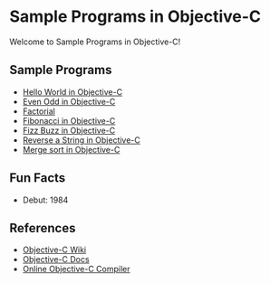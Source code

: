 # Sample Programs in Objective-C

Welcome to Sample Programs in Objective-C!

## Sample Programs

- [Hello World in Objective-C](https://therenegadecoder.com/code/hello-world-in-objective-c/)
- [Even Odd in Objective-C](https://github.com/TheRenegadeCoder/sample-programs/issues/1486)
- [Factorial](factorial.m)
- [Fibonacci in Objective-C](https://github.com/TheRenegadeCoder/sample-programs/blob/master/archive/o/objective-c/fribonacci.m)
- [Fizz Buzz in Objective-C](https://github.com/TheRenegadeCoder/sample-programs/issues/1492)
- [Reverse a String in Objective-C](reverse-string.m)
- [Merge sort in Objective-C](merge-sort.m)

## Fun Facts

- Debut: 1984

## References

- [Objective-C Wiki](https://en.wikipedia.org/wiki/Objective-C)
- [Objective-C Docs](https://developer.apple.com/documentation/objectivec)
- [Online Objective-C Compiler](https://www.onlinegdb.com/online_objectivec_compiler)
